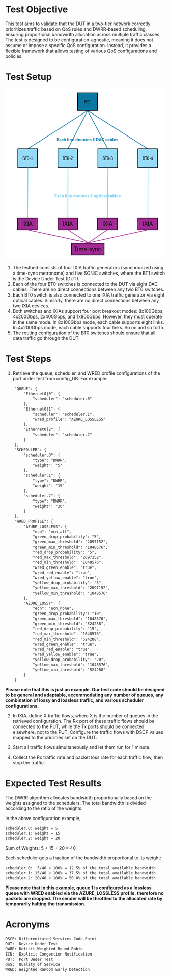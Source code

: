 # Test Objective
This test aims to validate that the DUT in a two-tier network correctly prioritizes traffic based on QoS rules and DWRR-based scheduling, ensuring proportional bandwidth allocation across multiple traffic classes.
The test is designed to be configuration-agnostic, meaning it does not assume or impose a specific QoS configuration. Instead, it provides a flexible framework that allows testing of various QoS configurations and policies.

# Test Setup
![Test Setup](./2TierNetwork.png)

1.	The testbed consists of four IXIA traffic generators (synchronized using a time-sync metronome) and five SONiC switches, where the BT1 switch is the Device Under Test (DUT).
2.	Each of the four BT0 switches is connected to the DUT via eight DAC cables. There are no direct connections between any two BT0 switches.
3.	Each BT0 switch is also connected to one IXIA traffic generator via eight optical cables. Similarly, there are no direct connections between any two IXIA devices.
4.	Both switches and IXIAs support four port breakout modes: 8x100Gbps, 4x200Gbps, 2x400Gbps, and 1x800Gbps. However, they must operate in the same mode. In 8x100Gbps mode, each cable supports eight links. In 4x200Gbps mode, each cable supports four links. So on and so forth.
5.	The routing configuration of the BT0 switches should ensure that all data traffic go through the DUT.

# Test Steps

1. Retrieve the queue, scheduler, and WRED profile configurations of the port under test from config_DB. For example:
```
    "QUEUE": {
        "Ethernet0|0": {
            "scheduler": "scheduler.0"
        },
        "Ethernet0|1": {
            "scheduler": "scheduler.1",
            "wred_profile": "AZURE_LOSSLESS"
        },
        "Ethernet0|2": {
            "scheduler": "scheduler.2"
        }
    },
    "SCHEDULER": {
        "scheduler.0": {
            "type": "DWRR",
            "weight": "5"
        },
        "scheduler.1": {
            "type": "DWRR",
            "weight": "15"
        },
        "scheduler.2": {
            "type": "DWRR",
            "weight": "20"
        }
    },
    "WRED_PROFILE": {
        "AZURE_LOSSLESS": {
            "ecn": "ecn_all",
            "green_drop_probability": "5",
            "green_max_threshold": "2097152",
            "green_min_threshold": "1048576",
            "red_drop_probability": "5",
            "red_max_threshold": "2097152",
            "red_min_threshold": "1048576",
            "wred_green_enable": "true",
            "wred_red_enable": "true",
            "wred_yellow_enable": "true",
            "yellow_drop_probability": "5",
            "yellow_max_threshold": "2097152",
            "yellow_min_threshold": "1048576"
        },
        "AZURE_LOSSY": {
            "ecn": "ecn_none",
            "green_drop_probability": "10",
            "green_max_threshold": "1048576",
            "green_min_threshold": "524288",
            "red_drop_probability": "15",
            "red_max_threshold": "1048576",
            "red_min_threshold": "524288",
            "wred_green_enable": "true",
            "wred_red_enable": "true",
            "wred_yellow_enable": "true",
            "yellow_drop_probability": "20",
            "yellow_max_threshold": "1048576",
            "yellow_min_threshold": "524288"
        }
    }

```
**Please note that this is just an example. Our test code should be designed to be general and adaptable, accommodating any number of queues, any combination of lossy and lossless traffic, and various scheduler configurations.**

2. In IXIA, define X traffic flows, where X is the number of queues in the retrieved configuration. The Rx port of these traffic flows should be connected to the PUT, while the Tx ports should be connected elsewhere, not to the PUT. Configure the traffic flows with DSCP values mapped to the priorities set on the DUT.


3. Start all traffic flows simultaneously and let them run for 1 minute.


4. Collect the Rx traffic rate and packet loss rate for each traffic flow, then stop the traffic.


# Expected Test Results
The DWRR algorithm allocates bandwidth proportionally based on the weights assigned to the schedulers. The total bandwidth is divided according to the ratio of the weights.

In the above configuration example,
```
scheduler.0: weight = 5
scheduler.1: weight = 15
scheduler.2: weight = 20
```

Sum of Weights: 5 + 15 + 20 = 40

Each scheduler gets a fraction of the bandwidth proportional to its weight:
```
scheduler.0:  5/40 × 100% = 12.5% of the total available bandwidth
scheduler.1: 15/40 × 100% = 37.5% of the total available bandwidth
scheduler.2: 20/40 × 100% = 50.0% of the total available bandwidth
```

**​Please note that in this example, queue 1 is configured as a lossless queue with WRED enabled via the AZURE_LOSSLESS profile, therefore no packets are dropped. The sender will be throttled to the allocated rate by temporarily halting the transmission.**

# Acronyms
```
DSCP: Differentiated Services Code-Point
DUT:  Device Under Test
DWRR: Deficit Weighted Round Robin
ECN:  Explicit Congestion Notification
PUT:  Port Under Test
QoS:  Quality of Service
WRED: Weighted Random Early Detection
```
